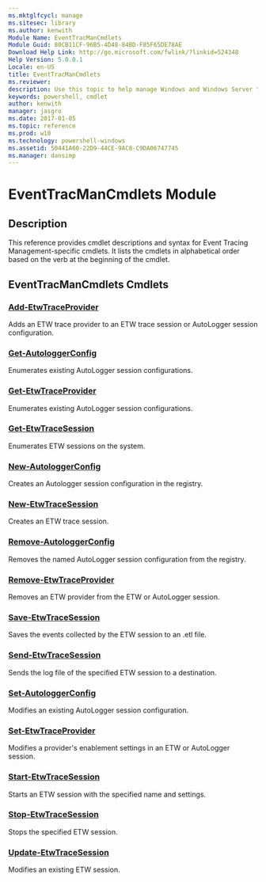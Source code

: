 ```yaml
---
ms.mktglfcycl: manage
ms.sitesec: library
ms.author: kenwith
Module Name: EventTracManCmdlets
Module Guid: 80CB11CF-96B5-4D48-84BD-F85F65DE78AE
Download Help Link: http://go.microsoft.com/fwlink/?linkid=524348
Help Version: 5.0.0.1
Locale: en-US
title: EventTracManCmdlets
ms.reviewer:
description: Use this topic to help manage Windows and Windows Server technologies with Windows PowerShell.
keywords: powershell, cmdlet
author: kenwith
manager: jasgro
ms.date: 2017-01-05
ms.topic: reference
ms.prod: w10
ms.technology: powershell-windows
ms.assetid: 50441A60-22D9-44CE-9AC8-C9DA06747745
ms.manager: dansimp
---
```


# EventTracManCmdlets Module
## Description
This reference provides cmdlet descriptions and syntax for Event Tracing Management-specific cmdlets. It lists the cmdlets in alphabetical order based on the verb at the beginning of the cmdlet.

## EventTracManCmdlets Cmdlets
### [Add-EtwTraceProvider](./Add-EtwTraceProvider.md)
Adds an ETW trace provider to an ETW trace session or AutoLogger session configuration.

### [Get-AutologgerConfig](./Get-AutologgerConfig.md)
Enumerates existing AutoLogger session configurations.

### [Get-EtwTraceProvider](./Get-EtwTraceProvider.md)
Enumerates existing AutoLogger session configurations.

### [Get-EtwTraceSession](./Get-EtwTraceSession.md)
Enumerates ETW sessions on the system.

### [New-AutologgerConfig](./New-AutologgerConfig.md)
Creates an Autologger session configuration in the registry.

### [New-EtwTraceSession](./New-EtwTraceSession.md)
Creates an ETW trace session.

### [Remove-AutologgerConfig](./Remove-AutologgerConfig.md)
Removes the named AutoLogger session configuration from the registry.

### [Remove-EtwTraceProvider](./Remove-EtwTraceProvider.md)
Removes an ETW provider from the ETW or AutoLogger session.

### [Save-EtwTraceSession](./Save-EtwTraceSession.md)
Saves the events collected by the ETW session to an .etl file.

### [Send-EtwTraceSession](./Send-EtwTraceSession.md)
Sends the log file of the specified ETW session to a destination.

### [Set-AutologgerConfig](./Set-AutologgerConfig.md)
Modifies an existing AutoLogger session configuration.

### [Set-EtwTraceProvider](./Set-EtwTraceProvider.md)
Modifies a provider's enablement settings in an ETW or AutoLogger session.

### [Start-EtwTraceSession](./Start-EtwTraceSession.md)
Starts an ETW session with the specified name and settings.

### [Stop-EtwTraceSession](./Stop-EtwTraceSession.md)
Stops the specified ETW session.

### [Update-EtwTraceSession](./Update-EtwTraceSession.md)
Modifies an existing ETW session.


